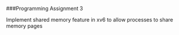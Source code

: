 ###Programming Assignment 3

Implement shared memory feature in xv6 to allow processes to share memory pages